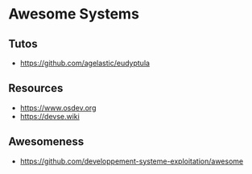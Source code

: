 # Awesome Systems

## Tutos

- https://github.com/agelastic/eudyptula

## Resources

- https://www.osdev.org 
-  https://devse.wiki

## Awesomeness

- https://github.com/developpement-systeme-exploitation/awesome
